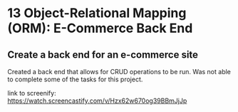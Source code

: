 # 13 Object-Relational Mapping (ORM): E-Commerce Back End

## Create a back end for an e-commerce site

Created a back end that allows for CRUD operations to be run. Was not able to complete some of the tasks for this project.

link to screenify: https://watch.screencastify.com/v/Hzx62w670og39BBmJjJp
